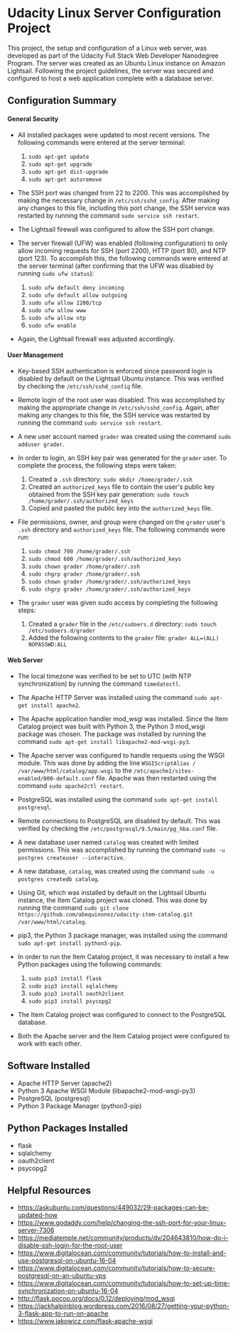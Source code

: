 # Udacity Linux Server Configuration Project

This project, the setup and configuration of a Linux web server, was developed as part of the Udacity Full Stack Web Developer Nanodegree Program. The server was created as an Ubuntu Linux instance on Amazon Lightsail. Following the project guidelines, the server was secured and configured to host a web application complete with a database server.

## Configuration Summary

#### General Security

* All installed packages were updated to most recent versions. The following commands were entered at the server terminal:
    1. ```sudo apt-get update```
    2. ```sudo apt-get upgrade```
    3. ```sudo apt-get dist-upgrade```
    4. ```sudo apt-get autoremove```

* The SSH port was changed from 22 to 2200. This was accomplished by making the necessary change in ```/etc/ssh/sshd_config```. After making any changes to this file, including this port change, the SSH service was restarted by running the command ```sudo service ssh restart```.

* The Lightsail firewall was configured to allow the SSH port change.

* The server firewall (UFW) was enabled (following configuration) to only allow incoming requests for SSH (port 2200), HTTP (port 80), and NTP (port 123). To accomplish this, the following commands were entered at the server terminal (after confirming that the UFW was disabled by running ```sudo ufw status```):
    1. ```sudo ufw default deny incoming```
    2. ```sudo ufw default allow outgoing```
    3. ```sudo ufw allow 2200/tcp```
    4. ```sudo ufw allow www```
    5. ```sudo ufw allow ntp```
    6. ```sudo ufw enable```

* Again, the Lightsail firewall was adjusted accordingly.

#### User Management

* Key-based SSH authentication is enforced since password login is disabled by default on the Lightsail Ubuntu instance. This was verified by checking the ```/etc/ssh/sshd_config``` file.

* Remote login of the root user was disabled. This was accomplished by making the appropriate change in ```/etc/ssh/sshd_config```. Again, after making any changes to this file, the SSH service was restarted by running the command ```sudo service ssh restart```.

* A new user account named ```grader``` was created using the command ```sudo adduser grader```.

* In order to login, an SSH key pair was generated for the ```grader``` user. To complete the process, the following steps were taken:
    1. Created a ```.ssh``` directory: ```sudo mkdir /home/grader/.ssh```
    2. Created an ```authorized_keys``` file to contain the user's public key obtained from the SSH key pair generation: ```sudo touch /home/grader/.ssh/authorized_keys```
    3. Copied and pasted the public key into the ```authorized_keys``` file.

* File permissions, owner, and group were changed on the ```grader``` user's ```.ssh``` directory and ```authorized_keys``` file. The following commands were run:
    1. ```sudo chmod 700 /home/grader/.ssh```
    2. ```sudo chmod 600 /home/grader/.ssh/authorized_keys```
    3. ```sudo chown grader /home/grader/.ssh```
    4. ```sudo chgrp grader /home/grader/.ssh```
    5. ```sudo chown grader /home/grader/.ssh/authorized_keys```
    6. ```sudo chgrp grader /home/grader/.ssh/authorized_keys```

* The ```grader``` user was given sudo access by completing the following steps:
    1. Created a ```grader``` file in the ```/etc/sudoers.d``` directory: ```sudo touch /etc/sudoers.d/grader```
    2. Added the following contents to the ```grader``` file: ```grader ALL=(ALL) NOPASSWD:ALL```

#### Web Server

* The local timezone was verified to be set to UTC (with NTP synchronization) by running the command ```timedatectl```.

* The Apache HTTP Server was installed using the command ```sudo apt-get install apache2```.

* The Apache application handler mod_wsgi was installed. Since the Item Catalog project was built with Python 3, the Python 3 mod_wsgi package was chosen. The package was installed by running the command ```sudo apt-get install libapache2-mod-wsgi-py3```.

* The Apache server was configured to handle requests using the WSGI module. This was done by adding the line ```WSGIScriptAlias / /var/www/html/catalog/app.wsgi``` to the ```/etc/apache2/sites-enabled/000-default.conf``` file. Apache was then restarted using the command ```sudo apache2ctl restart```.

* PostgreSQL was installed using the command ```sudo apt-get install postgresql```.

* Remote connections to PostgreSQL are disabled by default. This was verified by checking the ```/etc/postgresql/9.5/main/pg_hba.conf``` file.

* A new database user named ```catalog``` was created with limited permissions. This was accomplished by running the command ```sudo -u postgres createuser --interactive```.

* A new database, ```catalog```, was created using the command ```sudo -u postgres createdb catalog```.

* Using Git, which was installed by default on the Lightsail Ubuntu instance, the Item Catalog project was cloned. This was done by running the command ```sudo git clone https://github.com/abequinonez/udacity-item-catalog.git /var/www/html/catalog```.

* pip3, the Python 3 package manager, was installed using the command ```sudo apt-get install python3-pip```.

* In order to run the Item Catalog project, it was necessary to install a few Python packages using the following commands:
    1. ```sudo pip3 install flask```
    2. ```sudo pip3 install sqlalchemy```
    3. ```sudo pip3 install oauth2client```
    4. ```sudo pip3 install psycopg2```

* The Item Catalog project was configured to connect to the PostgreSQL database.

* Both the Apache server and the Item Catalog project were configured to work with each other.

## Software Installed

* Apache HTTP Server (apache2)
* Python 3 Apache WSGI Module (libapache2-mod-wsgi-py3)
* PostgreSQL (postgresql)
* Python 3 Package Manager (python3-pip)

## Python Packages Installed

* flask
* sqlalchemy
* oauth2client
* psycopg2

## Helpful Resources

* https://askubuntu.com/questions/449032/29-packages-can-be-updated-how
* https://www.godaddy.com/help/changing-the-ssh-port-for-your-linux-server-7306
* https://mediatemple.net/community/products/dv/204643810/how-do-i-disable-ssh-login-for-the-root-user
* https://www.digitalocean.com/community/tutorials/how-to-install-and-use-postgresql-on-ubuntu-16-04
* https://www.digitalocean.com/community/tutorials/how-to-secure-postgresql-on-an-ubuntu-vps
* https://www.digitalocean.com/community/tutorials/how-to-set-up-time-synchronization-on-ubuntu-16-04
* http://flask.pocoo.org/docs/0.12/deploying/mod_wsgi
* https://jackhalpinblog.wordpress.com/2016/08/27/getting-your-python-3-flask-app-to-run-on-apache
* https://www.jakowicz.com/flask-apache-wsgi